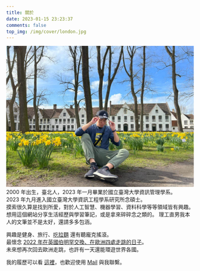```yaml
---
title: 關於
date: 2023-01-15 23:23:37
comments: false
top_img: /img/cover/london.jpg
---
```

![2022/03/13 攝於比利時布魯日](/img/me/brugge.jpg)
2000 年出生，臺北人，2023 年一月畢業於國立臺灣大學資訊管理學系。  
2023 年九月進入國立臺灣大學資訊工程學系研究所念碩士。  
摸索很久算是找到所愛，對於人工智慧、機器學習、資料科學等等領域皆有興趣。  
想用這個網站分享生活經歷與學習筆記，或是拿來碎碎念之類的。
理工直男我本人的文筆並不是太好，還請多多包涵。

興趣是健身、旅行、[吃拉麵](https://www.instagram.com/jacklovesramen/) 還有聽龐克搖滾。  
最懷念 [2022 年在英國伯明罕交換、在歐洲四處走跳的日子](https://drive.google.com/file/d/14SxoAykrN-P9K9EWbZMy3JPj-MPAvaqB/view?usp=sharing)。  
未來想再次回去歐洲走跳，也許有一天還能環遊世界各國。  

我的履歷可以看 [這裡](https://docs.google.com/document/d/1y3-RGskAtDnl6C83Bwbq_pf8jhSI5daDFfzD9RlFZ50/edit)，也歡迎使用 [Mail](mailto:a0930522803@gmail.com) 與我聯繫。